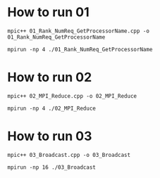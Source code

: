 # How to run 01

```
mpic++ 01_Rank_NumReq_GetProcessorName.cpp -o 01_Rank_NumReq_GetProcessorName

```

```
mpirun -np 4 ./01_Rank_NumReq_GetProcessorName

```

# How to run 02

```
mpic++ 02_MPI_Reduce.cpp -o 02_MPI_Reduce

```

```
mpirun -np 4 ./02_MPI_Reduce
```

# How to run 03

```
mpic++ 03_Broadcast.cpp -o 03_Broadcast

```

```
mpirun -np 16 ./03_Broadcast

```
